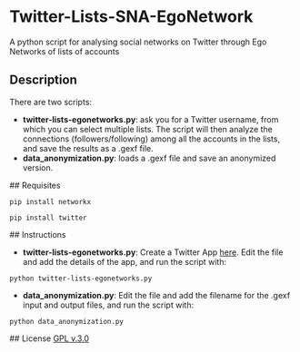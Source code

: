 # Twitter-Lists-SNA-EgoNetwork
A python script for analysing social networks on Twitter through Ego Networks of lists of accounts

## Description
There are two scripts:

- **twitter-lists-egonetworks.py**: ask you for a Twitter username, from which you can select multiple lists. The script will then analyze the connections (followers/following) among all the accounts in the lists, and save the results as a .gexf file.
- **data_anonymization.py**: loads a .gexf file and save an anonymized version. 

## Requisites

```
pip install networkx
```
```
pip install twitter
```

## Instructions

- **twitter-lists-egonetworks.py**: Create a Twitter App [here](https://apps.twitter.com/app/new). Edit the file and add the details of the app, and run the script with:
```
python twitter-lists-egonetworks.py
```
- **data_anonymization.py**: Edit the file and add the filename for the .gexf input and output files, and run the script with:
```
python data_anonymization.py
```

## License
[GPL v.3.0](http://www.gnu.org/licenses/gpl.html)

